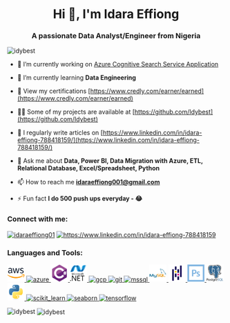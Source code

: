 <h1 align="center">Hi 👋, I'm Idara Effiong</h1>
<h3 align="center">A passionate Data Analyst/Engineer from Nigeria</h3>

<p align="left"> <img src="https://komarev.com/ghpvc/?username=idybest&label=Profile%20views&color=0e75b6&style=flat" alt="idybest" /> </p>

- 🔭 I’m currently working on [Azure Cognitive Search Service Application](https://github.com/Idybest/Azure-Cognitive-Search-Demo-App)

- 🌱 I’m currently learning **Data Engineering**

- 👯 View my certifications [https://www.credly.com/earner/earned](https://www.credly.com/earner/earned)

- 👨‍💻 Some of my projects are available at [https://github.com/Idybest](https://github.com/Idybest)

- 📝 I regularly write articles on [https://www.linkedin.com/in/idara-effiong-788418159/](https://www.linkedin.com/in/idara-effiong-788418159/)

- 💬 Ask me about **Data, Power BI, Data Migration with Azure, ETL, Relational Database, Excel/Spreadsheet, Python**

- 📫 How to reach me **idaraeffiong001@gmail.com**

- ⚡ Fun fact **I do 500 push ups everyday - 😂**

<h3 align="left">Connect with me:</h3>
<p align="left">
<a href="https://twitter.com/idaraeffiong01" target="blank"><img align="center" src="https://raw.githubusercontent.com/rahuldkjain/github-profile-readme-generator/master/src/images/icons/Social/twitter.svg" alt="idaraeffiong01" height="30" width="40" /></a>
<a href="https://linkedin.com/in/https://www.linkedin.com/in/idara-effiong-788418159" target="blank"><img align="center" src="https://raw.githubusercontent.com/rahuldkjain/github-profile-readme-generator/master/src/images/icons/Social/linked-in-alt.svg" alt="https://www.linkedin.com/in/idara-effiong-788418159" height="30" width="40" /></a>
</p>

<h3 align="left">Languages and Tools:</h3>
<p align="left"> <a href="https://aws.amazon.com" target="_blank" rel="noreferrer"> <img src="https://raw.githubusercontent.com/devicons/devicon/master/icons/amazonwebservices/amazonwebservices-original-wordmark.svg" alt="aws" width="40" height="40"/> </a> <a href="https://azure.microsoft.com/en-in/" target="_blank" rel="noreferrer"> <img src="https://www.vectorlogo.zone/logos/microsoft_azure/microsoft_azure-icon.svg" alt="azure" width="40" height="40"/> </a> <a href="https://www.w3schools.com/cs/" target="_blank" rel="noreferrer"> <img src="https://raw.githubusercontent.com/devicons/devicon/master/icons/csharp/csharp-original.svg" alt="csharp" width="40" height="40"/> </a> <a href="https://dotnet.microsoft.com/" target="_blank" rel="noreferrer"> <img src="https://raw.githubusercontent.com/devicons/devicon/master/icons/dot-net/dot-net-original-wordmark.svg" alt="dotnet" width="40" height="40"/> </a> <a href="https://cloud.google.com" target="_blank" rel="noreferrer"> <img src="https://www.vectorlogo.zone/logos/google_cloud/google_cloud-icon.svg" alt="gcp" width="40" height="40"/> </a> <a href="https://git-scm.com/" target="_blank" rel="noreferrer"> <img src="https://www.vectorlogo.zone/logos/git-scm/git-scm-icon.svg" alt="git" width="40" height="40"/> </a> <a href="https://www.microsoft.com/en-us/sql-server" target="_blank" rel="noreferrer"> <img src="https://www.svgrepo.com/show/303229/microsoft-sql-server-logo.svg" alt="mssql" width="40" height="40"/> </a> <a href="https://www.mysql.com/" target="_blank" rel="noreferrer"> <img src="https://raw.githubusercontent.com/devicons/devicon/master/icons/mysql/mysql-original-wordmark.svg" alt="mysql" width="40" height="40"/> </a> <a href="https://pandas.pydata.org/" target="_blank" rel="noreferrer"> <img src="https://raw.githubusercontent.com/devicons/devicon/2ae2a900d2f041da66e950e4d48052658d850630/icons/pandas/pandas-original.svg" alt="pandas" width="40" height="40"/> </a> <a href="https://www.photoshop.com/en" target="_blank" rel="noreferrer"> <img src="https://raw.githubusercontent.com/devicons/devicon/master/icons/photoshop/photoshop-line.svg" alt="photoshop" width="40" height="40"/> </a> <a href="https://www.postgresql.org" target="_blank" rel="noreferrer"> <img src="https://raw.githubusercontent.com/devicons/devicon/master/icons/postgresql/postgresql-original-wordmark.svg" alt="postgresql" width="40" height="40"/> </a> <a href="https://www.python.org" target="_blank" rel="noreferrer"> <img src="https://raw.githubusercontent.com/devicons/devicon/master/icons/python/python-original.svg" alt="python" width="40" height="40"/> </a> <a href="https://scikit-learn.org/" target="_blank" rel="noreferrer"> <img src="https://upload.wikimedia.org/wikipedia/commons/0/05/Scikit_learn_logo_small.svg" alt="scikit_learn" width="40" height="40"/> </a> <a href="https://seaborn.pydata.org/" target="_blank" rel="noreferrer"> <img src="https://seaborn.pydata.org/_images/logo-mark-lightbg.svg" alt="seaborn" width="40" height="40"/> </a> <a href="https://www.tensorflow.org" target="_blank" rel="noreferrer"> <img src="https://www.vectorlogo.zone/logos/tensorflow/tensorflow-icon.svg" alt="tensorflow" width="40" height="40"/> </a> </p>

<p><img align="left" src="https://github-readme-stats.vercel.app/api/top-langs?username=idybest&show_icons=true&locale=en&layout=compact" alt="idybest" /></p>

<p>&nbsp;<img align="center" src="https://github-readme-stats.vercel.app/api?username=idybest&show_icons=true&locale=en" alt="idybest" /></p>
